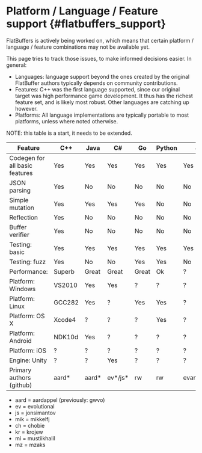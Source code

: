 Platform / Language / Feature support    {#flatbuffers_support}
=====================================

FlatBuffers is actively being worked on, which means that certain platform /
language / feature combinations may not be available yet.

This page tries to track those issues, to make informed decisions easier.
In general:

  * Languages: language support beyond the ones created by the original
    FlatBuffer authors typically depends on community contributions.
  * Features: C++ was the first language supported, since our original
    target was high performance game development. It thus has the richest
    feature set, and is likely most robust. Other languages are catching up
    however.
  * Platforms: All language implementations are typically portable to most
    platforms, unless where noted otherwise.

NOTE: this table is a start, it needs to be extended.

Feature                        | C++    | Java   | C#     | Go     | Python | JS        | TS        | C       | PHP | Dart    | Lobster | Rust    | Swift 
------------------------------ | ------ | ------ | ------ | ------ | ------ | --------- | --------- | ------  | --- | ------- | ------- | ------- | ------
Codegen for all basic features | Yes    | Yes    | Yes    | Yes    | Yes    | Yes       | Yes       | Yes     | WiP | Yes     | Yes     | Yes     | Yes
JSON parsing                   | Yes    | No     | No     | No     | No     | No        | No        | Yes     | No  | No      | Yes     | No      | No
Simple mutation                | Yes    | Yes    | Yes    | Yes    | No     | No        | No        | No      | No  | No      | No      | No      | Yes
Reflection                     | Yes    | No     | No     | No     | No     | No        | No        | Basic   | No  | No      | No      | No      | No
Buffer verifier                | Yes    | No     | No     | No     | No     | No        | No        | Yes     | No  | No      | No      | No      | No
Testing: basic                 | Yes    | Yes    | Yes    | Yes    | Yes    | Yes       | Yes       | Yes     | ?   | Yes     | Yes     | Yes     | Yes
Testing: fuzz                  | Yes    | No     | No     | Yes    | Yes    | No        | No        | No      | ?   | No      | No      | Yes     | No
Performance:                   | Superb | Great  | Great  | Great  | Ok     | ?         | ?         | Superb  | ?   | ?       | Great   | Superb  | ?
Platform: Windows              | VS2010 | Yes    | Yes    | ?      | ?      | ?         | Yes       | VS2010  | ?   | Yes     | Yes     | Yes     | No
Platform: Linux                | GCC282 | Yes    | ?      | Yes    | Yes    | ?         | Yes       | Yes     | ?   | Yes     | Yes     | Yes     | Yes
Platform: OS X                 | Xcode4 | ?      | ?      | ?      | Yes    | ?         | Yes       | Yes     | ?   | Yes     | Yes     | Yes     | Yes
Platform: Android              | NDK10d | Yes    | ?      | ?      | ?      | ?         | ?         | ?       | ?   | Flutter | Yes     | ?       | No
Platform: iOS                  | ?      | ?      | ?      | ?      | ?      | ?         | ?         | ?       | ?   | Flutter | Yes     | ?       | Yes
Engine: Unity                  | ?      | ?      | Yes    | ?      | ?      | ?         | ?         | ?       | ?   | ?       | No      | ?       | No
Primary authors (github)       | aard*  | aard*  | ev*/js*| rw     | rw     | evanw/ev* | kr*       | mik*    | ch* | dnfield | aard*   | rw      | mi*/mz*

  * aard = aardappel (previously: gwvo)
  * ev = evolutional
  * js = jonsimantov
  * mik = mikkelfj
  * ch = chobie
  * kr = krojew
  * mi = mustiikhalil
  * mz = mzaks

<br>
